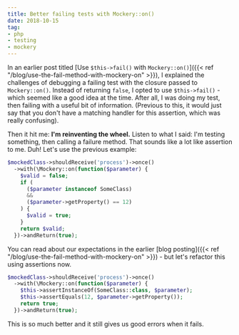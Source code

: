 ```yaml
---
title: Better failing tests with Mockery::on()
date: 2018-10-15
tag:
- php
- testing
- mockery
---
```

In an earlier post titled [Use `$this->fail()` with `Mockery::on()`]({{< ref "/blog/use-the-fail-method-with-mockery-on" >}}), I explained the challenges of debugging a failing test with the closure passed to `Mockery::on()`.  Instead of returning `false`, I opted to use `$this->fail()` - which seemed like a good idea at the time.  After all, I was doing my test, then failing with a useful bit of information.  (Previous to this, it would just say that you don't have a matching handler for this assertion, which was really confusing).

<!--more-->

Then it hit me: **I'm reinventing the wheel.** Listen to what I said: I'm testing something, then calling a failure method.  That sounds like a lot like assertion to me.  Duh!  Let's use the previous example:

```php
$mockedClass->shouldReceive('process')->once()
  ->with(\Mockery::on(function($parameter) {
    $valid = false;
    if (
      ($parameter instanceof SomeClass)
      &&
      ($parameter->getProperty() == 12)
    ) {
      $valid = true;
    }
    return $valid;
  })->andReturn(true);
```

You can read about our expectations in the earlier [blog posting]({{< ref "/blog/use-the-fail-method-with-mockery-on" >}}) - but let's refactor this using assertions now.

```php
$mockedClass->shouldReceive('process')->once()
  ->with(\Mockery::on(function($parameter) {
    $this->assertInstanceOf(SomeClass::class, $parameter);
    $this->assertEquals(12, $parameter->getProperty());
    return true;
  })->andReturn(true);
```

This is so much better and it still gives us good errors when it fails.